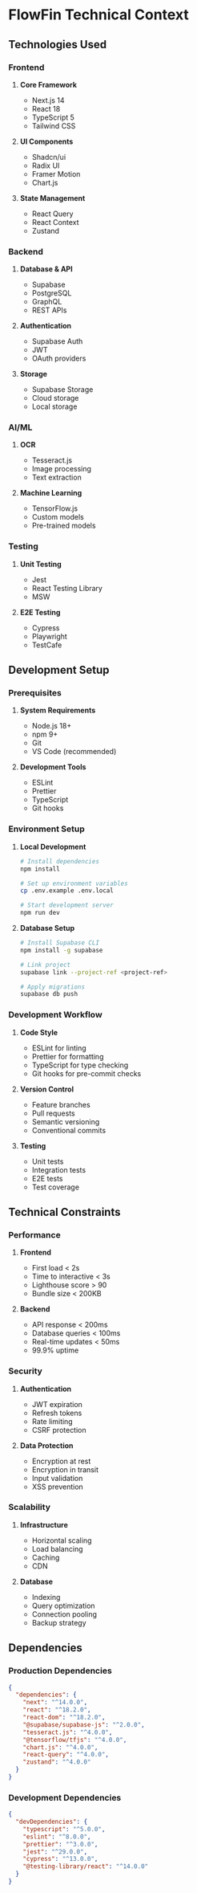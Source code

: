 # FlowFin Technical Context

## Technologies Used

### Frontend

1. **Core Framework**

   - Next.js 14
   - React 18
   - TypeScript 5
   - Tailwind CSS

2. **UI Components**

   - Shadcn/ui
   - Radix UI
   - Framer Motion
   - Chart.js

3. **State Management**
   - React Query
   - React Context
   - Zustand

### Backend

1. **Database & API**

   - Supabase
   - PostgreSQL
   - GraphQL
   - REST APIs

2. **Authentication**

   - Supabase Auth
   - JWT
   - OAuth providers

3. **Storage**
   - Supabase Storage
   - Cloud storage
   - Local storage

### AI/ML

1. **OCR**

   - Tesseract.js
   - Image processing
   - Text extraction

2. **Machine Learning**
   - TensorFlow.js
   - Custom models
   - Pre-trained models

### Testing

1. **Unit Testing**

   - Jest
   - React Testing Library
   - MSW

2. **E2E Testing**
   - Cypress
   - Playwright
   - TestCafe

## Development Setup

### Prerequisites

1. **System Requirements**

   - Node.js 18+
   - npm 9+
   - Git
   - VS Code (recommended)

2. **Development Tools**
   - ESLint
   - Prettier
   - TypeScript
   - Git hooks

### Environment Setup

1. **Local Development**

   ```bash
   # Install dependencies
   npm install

   # Set up environment variables
   cp .env.example .env.local

   # Start development server
   npm run dev
   ```

2. **Database Setup**

   ```bash
   # Install Supabase CLI
   npm install -g supabase

   # Link project
   supabase link --project-ref <project-ref>

   # Apply migrations
   supabase db push
   ```

### Development Workflow

1. **Code Style**

   - ESLint for linting
   - Prettier for formatting
   - TypeScript for type checking
   - Git hooks for pre-commit checks

2. **Version Control**

   - Feature branches
   - Pull requests
   - Semantic versioning
   - Conventional commits

3. **Testing**
   - Unit tests
   - Integration tests
   - E2E tests
   - Test coverage

## Technical Constraints

### Performance

1. **Frontend**

   - First load < 2s
   - Time to interactive < 3s
   - Lighthouse score > 90
   - Bundle size < 200KB

2. **Backend**
   - API response < 200ms
   - Database queries < 100ms
   - Real-time updates < 50ms
   - 99.9% uptime

### Security

1. **Authentication**

   - JWT expiration
   - Refresh tokens
   - Rate limiting
   - CSRF protection

2. **Data Protection**
   - Encryption at rest
   - Encryption in transit
   - Input validation
   - XSS prevention

### Scalability

1. **Infrastructure**

   - Horizontal scaling
   - Load balancing
   - Caching
   - CDN

2. **Database**
   - Indexing
   - Query optimization
   - Connection pooling
   - Backup strategy

## Dependencies

### Production Dependencies

```json
{
  "dependencies": {
    "next": "^14.0.0",
    "react": "^18.2.0",
    "react-dom": "^18.2.0",
    "@supabase/supabase-js": "^2.0.0",
    "tesseract.js": "^4.0.0",
    "@tensorflow/tfjs": "^4.0.0",
    "chart.js": "^4.0.0",
    "react-query": "^4.0.0",
    "zustand": "^4.0.0"
  }
}
```

### Development Dependencies

```json
{
  "devDependencies": {
    "typescript": "^5.0.0",
    "eslint": "^8.0.0",
    "prettier": "^3.0.0",
    "jest": "^29.0.0",
    "cypress": "^13.0.0",
    "@testing-library/react": "^14.0.0"
  }
}
```
